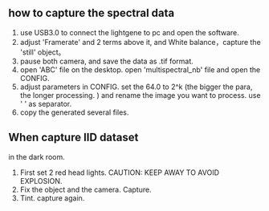 
## how to capture the spectral data
1. use USB3.0 to connect the lightgene to pc and open the software.
2. adjust 'Framerate' and 2 terms above it, and White balance，capture the 'still' object。
3. pause both camera, and save the data as .tif format.
4. open 'ABC' file on the desktop. open 'multispectral_nb' file and open the CONFIG.
5. adjust parameters in CONFIG. set the 64.0 to 2^k (the bigger the para, the longer processing. )
and rename the image you want to process. use ' ' as separator.
6. copy the generated several files.

## When capture IID dataset
in the dark room.
1. First set 2 red head lights. CAUTION: KEEP AWAY TO AVOID EXPLOSION.
2. Fix the object and the camera. Capture.
3. Tint. capture again.
